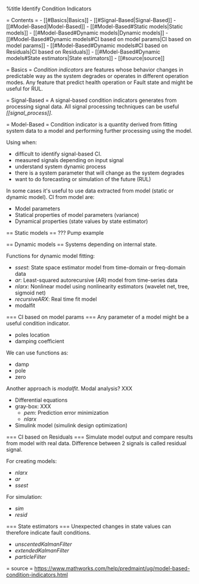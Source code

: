 %title Identify Condition Indicators

= Contents =
    - [[#Basics|Basics]]
    - [[#Signal-Based|Signal-Based]]
    - [[#Model-Based|Model-Based]]
        - [[#Model-Based#Static models|Static models]]
        - [[#Model-Based#Dynamic models|Dynamic models]]
            - [[#Model-Based#Dynamic models#CI based on model params|CI based on model params]]
            - [[#Model-Based#Dynamic models#CI based on Residuals|CI based on Residuals]]
            - [[#Model-Based#Dynamic models#State estimators|State estimators]]
    - [[#source|source]]

= Basics = 
*Condition indicators* are features whose behavior changes in predictable
way as the system degrades or operates in different operation modes.
Any feature that predict health operation or Fault state and might be
useful for RUL.

= Signal-Based =
A signal-based condition indicators generates from processing signal data.
All signal processing techniques can be useful *[[signal_process]]*.

= Model-Based =
Condition indicator is a quantity derived from fitting system data to
a model and performing further processing using the model.

Using when:
- difficult to identify signal-based CI.
- measured signals depending on input signal
- understand system dynamic process
- there is a system parameter that will change as the system degrades
- want to do forecasting or simulation of the future (RUL)

In some cases it's useful to use data extracted from model (static or
dynamic model). CI from model are:
- Model parameters
- Statical properties of model parameters (variance)
- Dynamical properties (state values by state estimator)

== Static models ==
???
Pump example

== Dynamic models ==
Systems depending on internal state.

Functions for dynamic model fitting:
- *ssest*: State space estimator model from time-domain or freq-domain data
- *ar*: Least-squared autorecursive (AR) model from time-series data
- *nlarx*: Nonlinear model using nonlinearity estimators (wavelet net,
  tree, sigmoid net)
- *recursiveARX*: Real time fit model
- modalfit


=== CI based on model params ===
Any parameter of a model might be a useful condition indicator.
- poles location
- damping coefficient

We can use functions as:
- damp
- pole
- zero

Another approach is *modalfit*. Modal analysis? XXX

* Differential equations
* gray-box: XXX
    - *pem*: Prediction error minimization
    - *nlarx*
* Simulink model (simulink design optimization)

=== CI based on Residuals ===
Simulate model output and compare results from model with real data.
Difference between 2 signals is called residual signal.

For creating models:
- *nlarx*
- *ar*
- *ssest*

For simulation:
- *sim*
- *resid*

=== State estimators ===
Unexpected changes in state values can therefore indicate fault conditions.
- *unscentedKalmanFilter*
- *extendedKalmanFilter*
- *particleFilter*

= source = 
https://www.mathworks.com/help/predmaint/ug/model-based-condition-indicators.html
